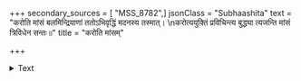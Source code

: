 +++
secondary_sources = [ "MSS_8782",]
jsonClass = "Subhaashita"
text = "करोति मांसं बलमिन्द्रियाणां ततोऽभिवृद्धिं मदनस्य तस्मात्।  \nकरोत्ययुक्तिं प्रविचिन्त्य बुद्ध्या त्यजन्ति मांसं त्रिविधेन सन्तः॥"
title = "करोति मांसम्"

+++

<details><summary>Text</summary>

करोति मांसं बलमिन्द्रियाणां ततोऽभिवृद्धिं मदनस्य तस्मात्।  
करोत्ययुक्तिं प्रविचिन्त्य बुद्ध्या त्यजन्ति मांसं त्रिविधेन सन्तः॥
</details>
